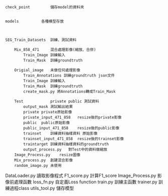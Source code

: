 
	
	check_point 		儲存model的資料夾
	
	
	models			各種模型存放



	SEG_Train_Datasets	訓練、測試資料

		Mix_858_471		混合處理影像(縮放、合併)
			Train_Image	訓練輸入
			Train_Mask	訓練groundtruth

		Origial_image	未做任何處理影像
			Train_Annotations 訓練groundtruth json文件
			Train_Image	訓練輸入
			Train_Mask	訓練groundtruth
			create_mask.py 將Annotations轉成Train_Mask

		Test			private public 測試資料
			output_mask	測試輸出結果
			private	private原始影像
			private_input_471_858	resize後的private影像
			public	public原始影像
			public_input_471_858	resize後的public影像
			trainset	訓練資料抽樣資料 原始影像
			trainset_input_471_858	resize後的trainset影像
			traintarget	訓練資料抽樣資料的groundtruth
			output_process.py	對Test中的資料做縮放	
		Image_Process.py	resize圖像
		Mix_process.py	創建混合影像
		random_image.py	未使用

	
DataLoader.py		讀取影像程式
F1_score.py			計算F1_score
Image_Process.py		影像前處理函數
loss_fn.py			自定義Loss function
train.py			訓練主函數
trainer.py			訓練過程class
utils_tool.py		儲存模型

